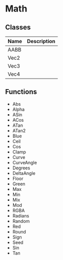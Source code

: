 # Math #

## Classes ##
| Name | Description |
| ----- | ----- |
| AABB | |
| Vec2 | |
| Vec3 | |
| Vec4 | |

## Functions ##
- Abs
- Alpha
- ASin
- ACos
- ATan
- ATan2
- Blue
- Ceil
- Cos
- Clamp
- Curve
- CurveAngle
- Degrees
- DeltaAngle
- Floor
- Green
- Max
- Min
- Mix
- Mod
- RGBA
- Radians
- Random
- Red
- Round
- Sign
- Seed
- Sin
- Tan
